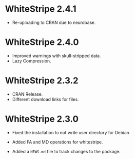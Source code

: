 # WhiteStripe 2.4.1

- Re-uploading to CRAN due to neurobase.

# WhiteStripe 2.4.0

- Improved warnings with skull-stripped data.
- Lazy Compression.

# WhiteStripe 2.3.2

- CRAN Release.
- Different download links for files.

# WhiteStripe 2.3.0

* Fixed the installation to not write user directory for Debian.

* Added FA and MD operations for whitestripe.

* Added a `NEWS.md` file to track changes to the package.


